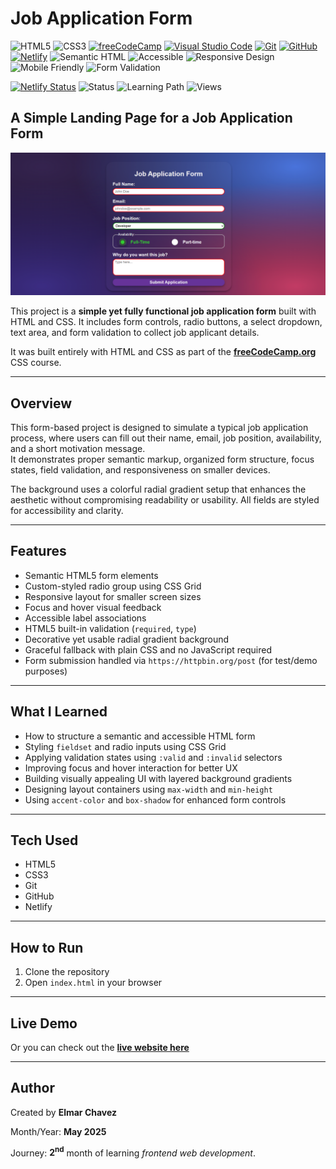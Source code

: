 # Job Application Form

![HTML5](https://img.shields.io/badge/HTML5-E34F26?style=for-the-badge&logo=html5&logoColor=white)
![CSS3](https://img.shields.io/badge/CSS3-1572B6?style=for-the-badge&logo=css3&logoColor=white)
[![freeCodeCamp](https://img.shields.io/badge/freeCodeCamp-27273D?style=for-the-badge&logo=freecodecamp&logoColor=white)](https://www.freecodecamp.org/)
[![Visual Studio Code](https://img.shields.io/badge/VS%20Code-007ACC?style=for-the-badge&logo=visual-studio-code&logoColor=white)](https://code.visualstudio.com/)
[![Git](https://img.shields.io/badge/Git-F05032?style=for-the-badge&logo=git&logoColor=white)](https://git-scm.com/)
[![GitHub](https://img.shields.io/badge/GitHub-181717?style=for-the-badge&logo=github&logoColor=white)](https://github.com/)
[![Netlify](https://img.shields.io/badge/Netlify-00C7B7?style=for-the-badge&logo=netlify&logoColor=white)](https://www.netlify.com/)
![Semantic HTML](https://img.shields.io/badge/Semantic%20HTML-ff9800?style=for-the-badge)
![Accessible](https://img.shields.io/badge/Accessibility-A11Y-0052cc?style=for-the-badge)
![Responsive Design](https://img.shields.io/badge/Responsive%20Design-2196F3?style=for-the-badge&logo=responsive&logoColor=white)
![Mobile Friendly](https://img.shields.io/badge/Mobile%20Friendly-%E2%9C%85-1E293B?style=for-the-badge&logo=responsive-design&logoColor=white)
![Form Validation](https://img.shields.io/badge/Form%20Validation-Yes-green?style=for-the-badge)

[![Netlify Status](https://api.netlify.com/api/v1/badges/b990ec3d-e4b0-4425-a482-532f5623e91f/deploy-status)](https://job-application-form-fcc-jiro.netlify.app/)
![Status](https://img.shields.io/badge/status-complete-brightgreen)
![Learning Path](https://img.shields.io/badge/learning%20path-month%202-blue)
![Views](https://visitor-badge.laobi.icu/badge?page_id=CodingWithJiro.freecodecamp-css-job-application-form&left_text=repo%20views)

## A Simple Landing Page for a Job Application Form

![Screenshot of the project](./screenshot.png)

This project is a **simple yet fully functional job application form** built with HTML and CSS. It includes form controls, radio buttons, a select dropdown, text area, and form validation to collect job applicant details.

It was built entirely with HTML and CSS as part of the **[freeCodeCamp.org](https://www.freecodecamp.org/learn/full-stack-developer/)** CSS course.

---

## Overview

This form-based project is designed to simulate a typical job application process, where users can fill out their name, email, job position, availability, and a short motivation message.  
It demonstrates proper semantic markup, organized form structure, focus states, field validation, and responsiveness on smaller devices.

The background uses a colorful radial gradient setup that enhances the aesthetic without compromising readability or usability. All fields are styled for accessibility and clarity.

---

## Features

- Semantic HTML5 form elements
- Custom-styled radio group using CSS Grid
- Responsive layout for smaller screen sizes
- Focus and hover visual feedback
- Accessible label associations
- HTML5 built-in validation (`required`, `type`)
- Decorative yet usable radial gradient background
- Graceful fallback with plain CSS and no JavaScript required
- Form submission handled via `https://httpbin.org/post` (for test/demo purposes)

---

## What I Learned

- How to structure a semantic and accessible HTML form
- Styling `fieldset` and radio inputs using CSS Grid
- Applying validation states using `:valid` and `:invalid` selectors
- Improving focus and hover interaction for better UX
- Building visually appealing UI with layered background gradients
- Designing layout containers using `max-width` and `min-height`
- Using `accent-color` and `box-shadow` for enhanced form controls

---

## Tech Used

- HTML5
- CSS3
- Git
- GitHub
- Netlify

---

## How to Run

1. Clone the repository
2. Open `index.html` in your browser

---

## Live Demo

Or you can check out the **[live website here](https://job-application-form-fcc-jiro.netlify.app//)**

---

## Author

Created by **Elmar Chavez**

Month/Year: **May 2025**

Journey: **2<sup>nd</sup>** month of learning _frontend web development_.
